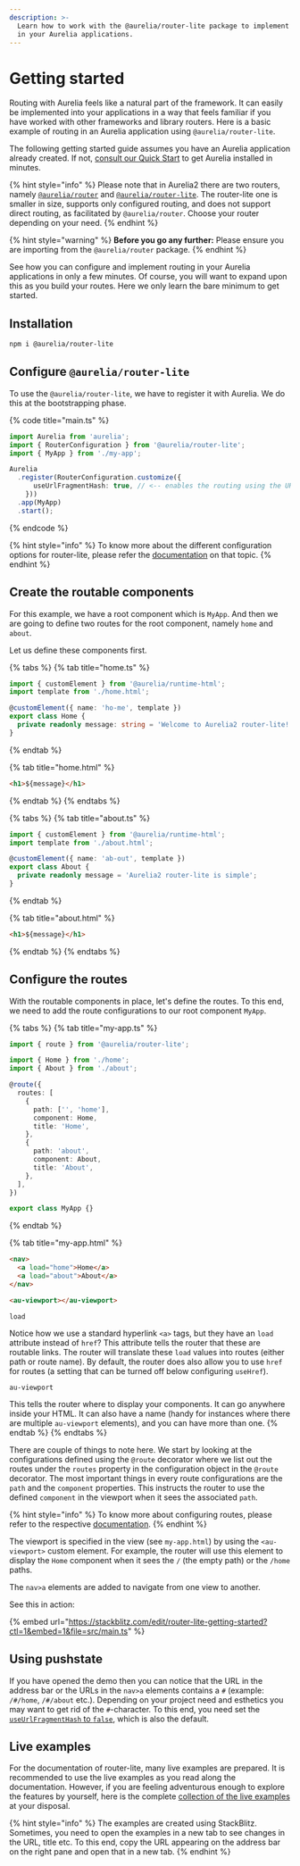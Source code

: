 ```yaml
---
description: >-
  Learn how to work with the @aurelia/router-lite package to implement routing
  in your Aurelia applications.
---
```


# Getting started

Routing with Aurelia feels like a natural part of the framework. It can easily be implemented into your applications in a way that feels familiar if you have worked with other frameworks and library routers. Here is a basic example of routing in an Aurelia application using `@aurelia/router-lite`.

The following getting started guide assumes you have an Aurelia application already created. If not, [consult our Quick Start](../getting-started/quick-install-guide.md) to get Aurelia installed in minutes.

{% hint style="info" %}
Please note that in Aurelia2 there are two routers, namely [`@aurelia/router`](../routing/getting-started.md) and [`@aurelia/router-lite`](getting-started.md). The router-lite one is smaller in size, supports only configured routing, and does not support direct routing, as facilitated by `@aurelia/router`. Choose your router depending on your need.
{% endhint %}

{% hint style="warning" %}
**Before you go any further:** Please ensure you are importing from the `@aurelia/router` package.&#x20;
{% endhint %}

See how you can configure and implement routing in your Aurelia applications in only a few minutes. Of course, you will want to expand upon this as you build your routes. Here we only learn the bare minimum to get started.

## Installation

```bash
npm i @aurelia/router-lite
```

##

## Configure `@aurelia/router-lite`

To use the `@aurelia/router-lite`, we have to register it with Aurelia. We do this at the bootstrapping phase.

{% code title="main.ts" %}
```typescript
import Aurelia from 'aurelia';
import { RouterConfiguration } from '@aurelia/router-lite';
import { MyApp } from './my-app';

Aurelia
  .register(RouterConfiguration.customize({
      useUrlFragmentHash: true, // <-- enables the routing using the URL `hash`
    }))
  .app(MyApp)
  .start();
```
{% endcode %}

{% hint style="info" %}
To know more about the different configuration options for router-lite, please refer the [documentation](router-configuration.md) on that topic.
{% endhint %}

##

## Create the routable components

For this example, we have a root component which is `MyApp`. And then we are going to define two routes for the root component, namely `home` and `about`.

Let us define these components first.

{% tabs %}
{% tab title="home.ts" %}
```typescript
import { customElement } from '@aurelia/runtime-html';
import template from './home.html';

@customElement({ name: 'ho-me', template })
export class Home {
  private readonly message: string = 'Welcome to Aurelia2 router-lite!';
}
```
{% endtab %}

{% tab title="home.html" %}
```html
<h1>${message}</h1>
```
{% endtab %}
{% endtabs %}

{% tabs %}
{% tab title="about.ts" %}
```typescript
import { customElement } from '@aurelia/runtime-html';
import template from './about.html';

@customElement({ name: 'ab-out', template })
export class About {
  private readonly message = 'Aurelia2 router-lite is simple';
}
```
{% endtab %}

{% tab title="about.html" %}
```html
<h1>${message}</h1>
```
{% endtab %}
{% endtabs %}

## Configure the routes

With the routable components in place, let's define the routes. To this end, we need to add the route configurations to our root component `MyApp`.

{% tabs %}
{% tab title="my-app.ts" %}
```typescript
import { route } from '@aurelia/router-lite';

import { Home } from './home';
import { About } from './about';

@route({
  routes: [
    {
      path: ['', 'home'],
      component: Home,
      title: 'Home',
    },
    {
      path: 'about',
      component: About,
      title: 'About',
    },
  ],
})

export class MyApp {}

```
{% endtab %}

{% tab title="my-app.html" %}
```html
<nav>
  <a load="home">Home</a>
  <a load="about">About</a>
</nav>

<au-viewport></au-viewport>
```

`load`

Notice how we use a standard hyperlink `<a>` tags, but they have an `load` attribute instead of `href`? This attribute tells the router that these are routable links. The router will translate these `load` values into routes (either path or route name). By default, the router does also allow you to use `href` for routes (a setting that can be turned off below configuring `useHref`).

`au-viewport`

This tells the router where to display your components. It can go anywhere inside your HTML. It can also have a name (handy for instances where there are multiple `au-viewport` elements), and you can have more than one.
{% endtab %}
{% endtabs %}

There are couple of things to note here. We start by looking at the configurations defined using the `@route` decorator where we list out the routes under the `routes` property in the configuration object in the `@route` decorator. The most important things in every route configurations are the `path` and the `component` properties. This instructs the router to use the defined `component` in the viewport when it sees the associated `path`.

{% hint style="info" %}
To know more about configuring routes, please refer to the respective [documentation](configuring-routes.md).
{% endhint %}

The viewport is specified in the view (see `my-app.html`) by using the `<au-viewport>` custom element. For example, the router will use this element to display the `Home` component when it sees the `/` (the empty path) or the `/home` paths.

The `nav>a` elements are added to navigate from one view to another.

See this in action:

{% embed url="https://stackblitz.com/edit/router-lite-getting-started?ctl=1&embed=1&file=src/main.ts" %}

## Using pushstate

If you have opened the demo then you can notice that the URL in the address bar or the URLs in the `nav>a` elements contains a `#` (example: `/#/home`, `/#/about` etc.). Depending on your project need and esthetics you may want to get rid of the `#`-character. To this end, you need set the [`useUrlFragmentHash` to `false`](router-configuration.md#choose-between-hash-and-pushstate-routing-using-useurlfragmenthash), which is also the default.



## Live examples

For the documentation of router-lite, many live examples are prepared. It is recommended to use the live examples as you read along the documentation. However, if you are feeling adventurous enough to explore the features by yourself, here is the complete [collection of the live examples](https://stackblitz.com/@Sayan751/collections/router-lite) at your disposal.

{% hint style="info" %}
The examples are created using StackBlitz. Sometimes, you need to open the examples in a new tab to see changes in the URL, title etc. To this end, copy the URL appearing on the address bar on the right pane and open that in a new tab.
{% endhint %}
